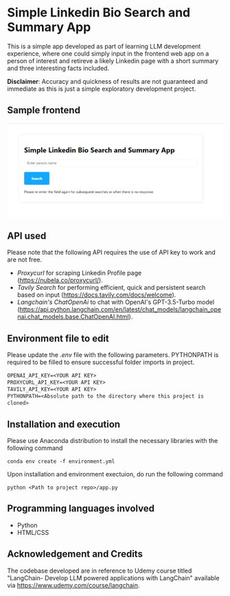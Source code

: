 # Simple Linkedin Bio Search and Summary App

This is a simple app developed as part of learning LLM development experience, where one could simply input in the frontend web app on a person of interest and retireve a likely Linkedin page with a short summary and three interesting facts included.

**Disclaimer**: Accuracy and quickness of results are not guaranteed and immediate as this is just a simple exploratory development project. 

## Sample frontend
![Input page](images/frontend.png)

## API used

Please note that the following API requires the use of API key to work and are not free.
- *Proxycurl* for scraping Linkedin Profile page (https://nubela.co/proxycurl/).
- *Tavily Search* for performing efficient, quick and persistent search based on input (https://docs.tavily.com/docs/welcome).
- *Langchain's ChatOpenAi* to chat with OpenAI's GPT-3.5-Turbo model (https://api.python.langchain.com/en/latest/chat_models/langchain_openai.chat_models.base.ChatOpenAI.html).

## Environment file to edit
Please update the *.env* file with the following parameters. PYTHONPATH is required to be filled to ensure successful folder imports in project.

```
OPENAI_API_KEY=<YOUR API KEY>
PROXYCURL_API_KEY=<YOUR API KEY>
TAVILY_API_KEY=<YOUR API KEY>
PYTHONPATH=<Absolute path to the directory where this project is cloned>
```

## Installation and execution
Please use Anaconda distribution to install the necessary libraries with the following command

```
conda env create -f environment.yml
```

Upon installation and environment exectuion, do run the following command

```
python <Path to project repo>/app.py
```

## Programming languages involved
- Python
- HTML/CSS

## Acknowledgement and Credits

The codebase developed are in reference to Udemy course titled "LangChain- Develop LLM powered applications with LangChain" available via https://www.udemy.com/course/langchain.